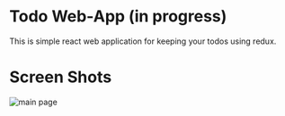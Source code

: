 # Todo Web-App (in progress)

This is simple react web application for keeping your todos using redux.

# Screen Shots
![main page](https://user-images.githubusercontent.com/99872321/195393130-e104206f-c846-4589-873a-6567231c3f8b.PNG)
